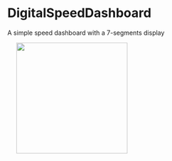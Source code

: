 # DigitalSpeedDashboard

A simple speed dashboard with a 7-segments display
<div>
  <img src="https://raw.githubusercontent.com/ngallazzi/DigitalSpeedDashboard/master/app/2pivz4.gif" width="250" hspace="20" />
  <br/>
</div>
